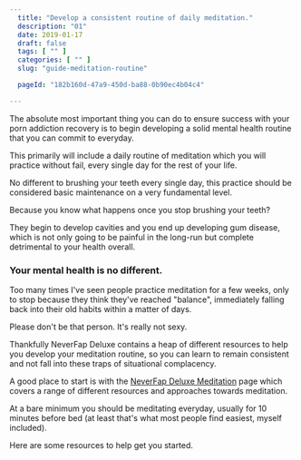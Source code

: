 ```yaml
---
  title: "Develop a consistent routine of daily meditation."
  description: "01"
  date: 2019-01-17
  draft: false
  tags: [ "" ]
  categories: [ "" ]
  slug: "guide-meditation-routine"

  pageId: "182b160d-47a9-450d-ba88-0b90ec4b04c4"

---
```


The absolute most important thing you can do to ensure success with your porn addiction recovery is to begin developing a solid mental health routine that you can commit to everyday.

This primarily will include a daily routine of meditation which you will practice without fail, every single day for the rest of your life.

No different to brushing your teeth every single day, this practice should be considered basic maintenance on a very fundamental level. 

Because you know what happens once you stop brushing your teeth? 

They begin to develop cavities and you end up developing gum disease, which is not only going to be painful in the long-run but complete detrimental to your health overall.

### Your mental health is no different.

Too many times I've seen people practice meditation for a few weeks, only to stop because they think they've reached "balance", immediately falling back into their old habits within a matter of days.

Please don't be that person. It's really not sexy.

Thankfully NeverFap Deluxe contains a heap of different resources to help you develop your meditation routine, so you can learn to remain consistent and not fall into these traps of situational complacency.

A good place to start is with the <a class="link" href="/meditation">NeverFap Deluxe Meditation</a> page which covers a range of different resources and approaches towards meditation.

At a bare minimum you should be meditating everyday, usually for 10 minutes before bed (at least that's what most people find easiest, myself included).

Here are some resources to help get you started.


<!-- NeverFap Deluxe Guide To Effective Meditation -->

